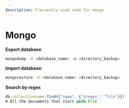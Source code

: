 ```yaml
---
description: Frecuently used code for mongo
---
```


# Mongo

**Export database**:

```sh
mongodump -d <database_name> -o <directory_backup>
```

**Import database**:

```sh
mongorestore -d <database_name> <directory_backup>
```

**Search by regex**

```js
db.collectionname.find({"name": {'$regex':'^File'}})
# All the documents that start with File
```

